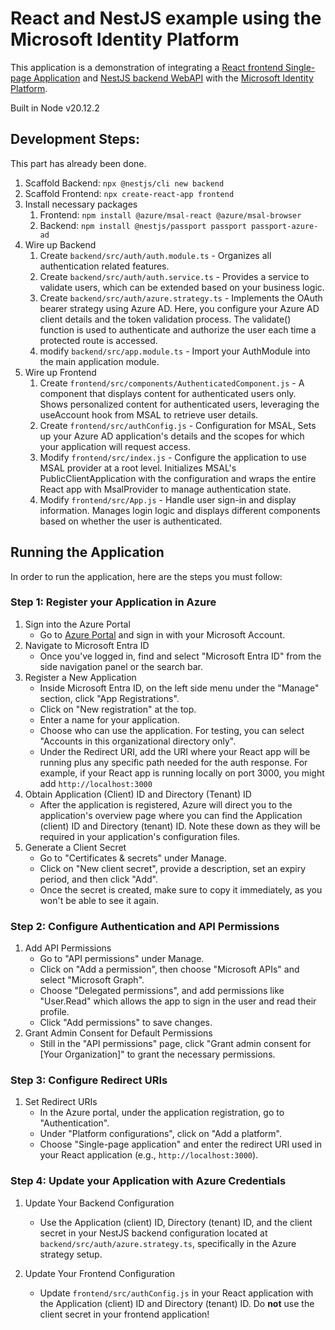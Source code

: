 # React and NestJS example using the Microsoft Identity Platform

This application is a demonstration of integrating a [React frontend Single-page Application](https://react.dev/) and [NestJS backend WebAPI](https://nestjs.com/) with the [Microsoft Identity Platform](https://learn.microsoft.com/en-us/entra/identity-platform/v2-overview).

Built in Node v20.12.2

## Development Steps:

This part has already been done.

1. Scaffold Backend: `npx @nestjs/cli new backend`
1. Scaffold Frontend: `npx create-react-app frontend`
1. Install necessary packages
    1. Frontend: `npm install @azure/msal-react @azure/msal-browser`
    1. Backend: `npm install @nestjs/passport passport passport-azure-ad`
1. Wire up Backend
    1. Create `backend/src/auth/auth.module.ts` - Organizes all authentication related features.
    1. Create `backend/src/auth/auth.service.ts` - Provides a service to validate users, which can be extended based on your business logic.
    1. Create `backend/src/auth/azure.strategy.ts` -  Implements the OAuth bearer strategy using Azure AD. Here, you configure your Azure AD client details and the token validation process. The validate() function is used to authenticate and authorize the user each time a protected route is accessed.
    1. modify `backend/src/app.module.ts` - Import your AuthModule into the main application module.
1. Wire up Frontend
    1. Create `frontend/src/components/AuthenticatedComponent.js` - A component that displays content for authenticated users only.  Shows personalized content for authenticated users, leveraging the useAccount hook from MSAL to retrieve user details.
    1. Create `frontend/src/authConfig.js` - Configuration for MSAL, Sets up your Azure AD application's details and the scopes for which your application will request access.
    1. Modify `frontend/src/index.js` - Configure the application to use MSAL provider at a root level. Initializes MSAL's PublicClientApplication with the configuration and wraps the entire React app with MsalProvider to manage authentication state.
    1. Modify `frontend/src/App.js` - Handle user sign-in and display information. Manages login logic and displays different components based on whether the user is authenticated.

## Running the Application

In order to run the application, here are the steps you must follow:

### Step 1: Register your Application in Azure

1. Sign into the Azure Portal
    - Go to [Azure Portal](https://portal.azure.com) and sign in with your Microsoft Account.
1. Navigate to Microsoft Entra ID
    - Once you've logged in, find and select "Microsoft Entra ID" from the side navigation panel or the search bar.
1. Register a New Application
    - Inside Microsoft Entra ID, on the left side menu under the "Manage" section, click "App Registrations".
    - Click on "New registration" at the top.
    - Enter a name for your application.
    - Choose who can use the application. For testing, you can select "Accounts in this organizational directory only".
    - Under the Redirect URI, add the URI where your React app will be running plus any specific path needed for the auth response. For example, if your React app is running locally on port 3000, you might add `http://localhost:3000`
1. Obtain Application (Client) ID and Directory (Tenant) ID
    - After the application is registered, Azure will direct you to the application's overview page where you can find the Application (client) ID and Directory (tenant) ID. Note these down as they will be required in your application's configuration files.
1. Generate a Client Secret
    - Go to "Certificates & secrets" under Manage.
    - Click on "New client secret", provide a description, set an expiry period, and then click "Add".
    - Once the secret is created, make sure to copy it immediately, as you won't be able to see it again.

### Step 2: Configure Authentication and API Permissions

1. Add API Permissions
    - Go to "API permissions" under Manage.
    - Click on "Add a permission", then choose "Microsoft APIs" and select "Microsoft Graph".
    - Choose "Delegated permissions", and add permissions like "User.Read" which allows the app to sign in the user and read their profile.
    - Click "Add permissions" to save changes.
1. Grant Admin Consent for Default Permissions
    - Still in the "API permissions" page, click "Grant admin consent for [Your Organization]" to grant the necessary permissions.

### Step 3: Configure Redirect URIs

1. Set Redirect URIs
    - In the Azure portal, under the application registration, go to "Authentication".
    - Under "Platform configurations", click on "Add a platform".
    - Choose "Single-page application" and enter the redirect URI used in your React application (e.g., `http://localhost:3000`).

### Step 4: Update your Application with Azure Credentials

1. Update Your Backend Configuration
    - Use the Application (client) ID, Directory (tenant) ID, and the client secret in your NestJS backend configuration located at `backend/src/auth/azure.strategy.ts`, specifically in the Azure strategy setup.

1. Update Your Frontend Configuration
    - Update `frontend/src/authConfig.js` in your React application with the Application (client) ID and Directory (tenant) ID. Do **not** use the client secret in your frontend application!
